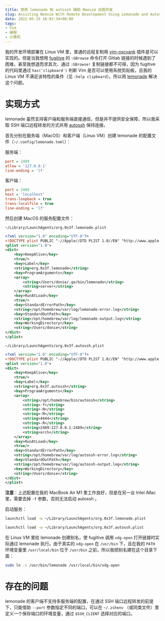 ```yaml
---
title: 使用 lemonade 和 autossh 辅助 Neovim 远程开发
slug: Assisting Neovim With Remote Development Using Lemonade and Autossh
date: 2022-05-19 16:02:34+08:00
tags:
- Vim
- 编程
- 计算机
---
```


我的开发环境部署在 Linux VM 里，普通的远程复制用 [vim-oscyank](https://github.com/ojroques/vim-oscyank) 插件是可以实现的。但是当我想用 [fugitive](https://github.com/tpope/vim-fugitive) 的 `:GBrowse` 命令打开 Gitlab 链接的时候遇到了困难，甚至我想退而求其次、通过 `:GBrowse!` 复制链接都不可得，因为 fugitive 的代码里通过 `has('clipboard')` 判断 Vim 是否可以使用系统剪贴板，且我的 Linux VM 不满足该特性的条件（见 `:help clipboard`）。所以用 [lemonade](https://github.com/lemonade-command/lemonade) 解决这个问题。

# 实现方式

lemonade 虽然支持客户端和服务端直接通信，但是并不提供安全保障，所以我采取 SSH 端口远程转发的方式并用 [autossh](https://www.harding.motd.ca/autossh/) 保持连接。

首先分别在服务端（MacOS）和客户端（Linux VM）创建 lemonade 的配置文件（`~/.config/lemonade.toml`）：

服务端：

```ini
port = 2489
allow = '127.0.0.1'
line-ending = 'lf'
```

客户端：

```ini
port = 2489
host = 'localhost'
trans-loopback = true
trans-localfile = true
line-ending = 'lf'
```

然后创建 MacOS 的服务配置文件：

`~/Library/LaunchAgents/org.0x3f.lemonade.plist`

```xml
<?xml version="1.0" encoding="UTF-8"?>
<!DOCTYPE plist PUBLIC "-//Apple//DTD PLIST 1.0//EN" "http://www.apple.com/DTDs/PropertyList-1.0.dtd">
<plist version="1.0">
<dict>
	<key>KeepAlive</key>
	<true/>
	<key>Label</key>
	<string>org.0x3f.lemonade</string>
	<key>ProgramArguments</key>
	<array>
        <string>/Users/donie/.go/bin/lemonade</string>
		<string>server</string>
	</array>
	<key>RunAtLoad</key>
	<true/>
	<key>StandardErrorPath</key>
	<string>/opt/homebrew/var/log/lemonade-error.log</string>
    <key>StandardOutPath</key>
	<string>/opt/homebrew/var/log/lemonade-output.log</string>
	<key>WorkingDirectory</key>
    <string>/Users/donie</string>
</dict>
</plist>
```

`~/Library/LaunchAgents/org.0x3f.autossh.plist`

```xml
<?xml version="1.0" encoding="UTF-8"?>
<!DOCTYPE plist PUBLIC "-//Apple//DTD PLIST 1.0//EN" "http://www.apple.com/DTDs/PropertyList-1.0.dtd">
<plist version="1.0">
<dict>
	<key>KeepAlive</key>
	<true/>
	<key>Label</key>
	<string>org.0x3f.autossh</string>
	<key>ProgramArguments</key>
	<array>
        <string>/opt/homebrew/bin/autossh</string>
        <string>-f</string>
        <string>-N</string>
		<string>-M</string>
		<string>4444</string>
		<string>-R</string>
		<string>2489:127.0.0.1:2489</string>
		<string>arch</string>
	</array>
	<key>RunAtLoad</key>
	<true/>
	<key>StandardErrorPath</key>
	<string>/opt/homebrew/var/log/autossh-error.log</string>
    <key>StandardOutPath</key>
	<string>/opt/homebrew/var/log/autossh-output.log</string>
	<key>WorkingDirectory</key>
    <string>/Users/donie</string>
</dict>
</plist>
```

**注意**：上述配置在我的 MacBook Air M1 里工作良好，但是在另一台 Intel iMac 里，需要去掉 `-f` 参数，否则无法启动 autossh 。

启动服务：

```bash
launchctl load -w ~/Library/LaunchAgents/org.0x3f.lemonade.plist

launchctl load -w ~/Library/LaunchAgents/org.0x3f.autossh.plist
```

在 Linux VM 里给 lemonade 创建别名，使 fugitive 调用 `xdg-open` 打开链接时实际通过 lemonade 执行。由于真实的 `xdg-open` 在 `/usr/bin` 下，且在我的 `PATH` 环境变量里 `/usr/local/bin` 位于 `/usr/bin` 之前，所以我把别名建在这个目录下面：

```bash
sudo ln -s /usr/bin/lemonade /usr/local/bin/xdg-open
```

# 存在的问题

lemonade 的客户端不支持多服务端的配置，在通过 SSH 端口远程转发的前提下，只能借助 `--port` 参数指定不同的端口，可以在 `~/.zshenv` （或同类文件）里定义一个保存端口的环境变量，通过 `$SSH_CLIENT` 选择对应的端口。
